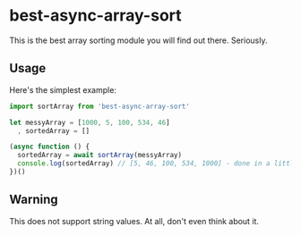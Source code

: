 # best-async-array-sort

This is the best array sorting module you will find out there. Seriously.

## Usage

Here's the simplest example:

```js
import sortArray from 'best-async-array-sort'

let messyArray = [1000, 5, 100, 534, 46]
  , sortedArray = []

(async function () {
  sortedArray = await sortArray(messyArray)
  console.log(sortedArray) // [5, 46, 100, 534, 1000] - done in a little more than a second!!!
})()
```

## Warning

This does not support string values. At all, don't even think about it.
